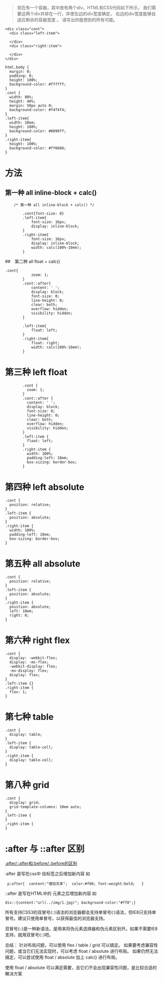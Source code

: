 > 现在有一个容器，其中放有两个div，HTML和CSS代码如下所示。
我们需要这两个div并排在一行，并使左边的div宽度确定， 右边的div宽度能够自适应剩余的容器宽度 。
请写出你能想到的所有可能。

```
<div class="cont">
  <div class="left-item">

  </div>
  <div class="right-item">

  </div>
</div>
```
```
html,body {
  margin: 0;
  padding: 0;
  height: 100%;
  background-color: #ffffff;
}
.cont {
  width: 80%;
  height: 40%;
  margin: 50px auto 0;
  background-color: #f4f4f4;
}
.left-item{
  width: 10em;
  height: 100%;
  background-color: #0099ff;
}
.right-item{
  height: 100%;
  background-color: #ff6666;
}
```
#  方法

## 第一种 all inline-block + calc()

```
    /* 第一种 all inline-block + calc() */

        .cont{font-size: 0}
        .left-item{
            font-size: 16px;
            display: inline-block;
        }
        .right-item{
            font-size: 16px;
            display: inline-block;
            width: calc(100%-10em);
        }
```

##　第二种 all float + calc()

```
.cont{
            zoom: 1;
        }
        .cont::after{
            content: ' ';
            display: block;
            font-size: 0;
            line-height: 0;
            clear: both;
            overflow: hidden;
            visibility: hidden;
        }

        .left-item{
            float: left;
        }
        .right-item{
            float: right;
            width: calc(100%-10em);
        }
```


# 第三种 left float

```
        .cont {
          zoom: 1;
        }
        .cont::after {
          content: ' ';
          display: block;
          font-size: 0;
          line-height: 0;
          clear: both;
          overflow: hidden;
          visibility: hidden;
        }
        .left-item {
          float: left;
        }
        .right-item {
          width: 100%;
          padding-left: 10em;
          box-sizing: border-box;
        }
```


# 第四种 left absolute
```
.cont {
  position: relative;
}
.left-item {
  position: absolute;
}
.right-item {
  width: 100%;
  padding-left: 10em;
  box-sizing: border-box;
}
```

# 第五种 all absolute

```
.cont {
  position: relative;
}
.left-item {
  position: absolute;
}
.right-item {
  position: absolute;
  left: 10em;
  right: 0;
}
```

# 第六种 right flex
```
.cont {
  display: -webkit-flex;
  display: -ms-flex;
  -webkit-display: flex;
  -ms-display: flex;
  display: flex;
}
.left-item {}
.right-item {
  flex: 1;
}
```
# 第七种 table
```
.cont {
  display: table;
}
.left-item {
  display: table-cell;
}
.right-item {
  display: table-cell;
}
```
# 第八种 grid
```
.cont {
  display: grid;
  grid-template-columns: 10em auto;
}
.left-item {
}
.right-item {
}
```
# :after 与 ::after 区别

[ :after/::after和:before/::before的区别](http://blog.csdn.net/u013778905/article/details/52901880)

 :after 是写在css中 给标签之后增加新内容  如
 ```
  p:after{  content:"增加文本";  color:#f00; font-weight:bold;   }
 ```

  ::after 是写在HTML中的 元素之后增加新内容 如 

  ```
  div::{content:"url(../img/1.jpg)"; background-color:"#ff0";}

  ```

  所有支持CSS3的双冒号(::)语法的浏览器都会支持单冒号(:)语法，但IE8只支持单冒号。建议只使用单冒号，以获得最佳的浏览器支持。

双冒号(::)是一种新语法，是用来将伪元素选择器和伪元素区别开。如果不需要IE8支持，就用双冒号(::)吧。

总结：
针对布局问题，可以使用 flex / table / grid 可以搞定。
如果要考虑兼容性问题，或当它们无法实现时，可以考虑 float / absolute 进行布局。
如果仍然无法搞定，可以尝试使用 float / absolute 加上 calc() 进行布局。

使用 float / absolute 可以满足需要，且它们不会出现兼容性问题，是比较合适的解决方案

